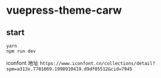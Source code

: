 # vuepress-theme-carw

## start
```
yarn
npm run dev
```

iconfont 地址
`https://www.iconfont.cn/collections/detail?spm=a313x.7781069.1998910419.d9df05512&cid=7945`